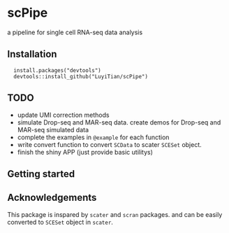 # scPipe
a pipeline for single cell RNA-seq data analysis

## Installation
```
  install.packages("devtools")
  devtools::install_github("LuyiTian/scPipe")
```

## TODO

* update UMI correction methods
* simulate Drop-seq and MAR-seq data. create demos for Drop-seq and MAR-seq simulated data
* complete the examples in `@example` for each function
* write convert function to convert `SCData` to scater `SCESet` object.
* finish the shiny APP (just provide basic utilitys)

## Getting started

## Acknowledgements
This package is inspared by `scater` and `scran` packages. and can be easily converted to `SCESet` object in `scater`.
